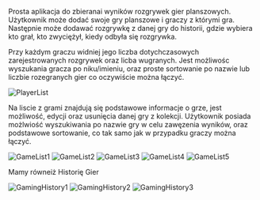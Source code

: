 Prosta aplikacja do zbieranai wyników rozgrywek gier planszowych.
Użytkownik może dodać swoje gry planszowe i  graczy z którymi gra.
Następnie może dodawać rozgrywkę z danej gry do historii, gdzie wybiera kto grał, kto zwyciężył, kiedy odbyła się rozgrywka. 

Przy każdym graczu widniej jego liczba dotychczasowych zarejestrowanych rozgrywek oraz licba wugranych.
Jest możliwośc wyszukania gracza po niku/imieniu, oraz proste sortowanie po nazwie lub liczbie rozegranych gier co oczywiście można łączyć.

![PlayerList](https://github.com/user-attachments/assets/9358b512-ab40-48b7-bf75-54c1cdce23bc)


Na liscie z grami znajdują się podstawowe informacje o grze, jest możliwość, edycji  oraz usunięcia danej gry z kolekcji.
Użytkownik posiada możlwiość wyszukiwania po nazwie gry w celu zawęzenia wyników, oraz podstawowe sortowanie, co tak samo jak w przypadku graczy można łączyć.


![GameList1](https://github.com/user-attachments/assets/76147de3-8b2c-451e-ba2a-56a11e7f7cde)
![GameList2](https://github.com/user-attachments/assets/96fdaf01-f6fb-496e-bca5-cf56c067d55b)
![GameList3](https://github.com/user-attachments/assets/2c841d73-b0c5-4c4c-b458-93b1c1198d0e)
![GameList4](https://github.com/user-attachments/assets/1429c5d0-838e-4bf9-8ca2-28f64335ff18)
![GameList5](https://github.com/user-attachments/assets/a3f5a31f-ee6d-4fff-953f-660621157df0)


Mamy równeiż Historię Gier

![GamingHistory1](https://github.com/user-attachments/assets/02242854-5f63-4099-bcbc-16fc54922cb7)
![GamingHistory2](https://github.com/user-attachments/assets/45f609f9-5d66-4224-a116-1817fd3cf01b)
![GamingHistory3](https://github.com/user-attachments/assets/6a7ef6df-51a1-4cdd-b563-91f275475551)
